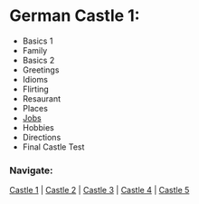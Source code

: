 # German Castle 1:
* Basics 1<br>
* Family<br>
* Basics 2<br>
* Greetings<br>
* Idioms<br>
* Flirting<br>
* Resaurant<br>
* Places<br>
* [Jobs](https://github.com/EO4wellness/T-I-L/blob/main/polyglot/aleman/Castle-1/Jobs.md)<br>
* Hobbies<br>
* Directions<br>
* Final Castle Test<br>

### Navigate: <br>
[Castle 1](https://github.com/EO4wellness/T-I-L/blob/main/polyglot/aleman/Castle-1/README.md)  | [Castle 2](https://github.com/EO4wellness/T-I-L/blob/main/polyglot/aleman/Castle-2/README.md)  | [Castle 3](https://github.com/EO4wellness/T-I-L/blob/main/polyglot/aleman/Castle-3/README.md)   | [Castle 4](https://github.com/EO4wellness/T-I-L/blob/main/polyglot/aleman/Castle-4/README.md)  | [Castle 5](https://github.com/EO4wellness/T-I-L/blob/main/polyglot/aleman/Castle-5/README.md) 

